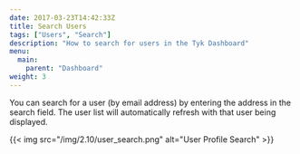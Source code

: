 ```yaml
---
date: 2017-03-23T14:42:33Z
title: Search Users
tags: ["Users", "Search"]
description: "How to search for users in the Tyk Dashboard"
menu:
  main:
    parent: "Dashboard"
weight: 3
---
```


You can search for a user (by email address) by entering the address in the search field. The user list will automatically refresh with that user being displayed.

{{< img src="/img/2.10/user_search.png" alt="User Profile Search" >}}
